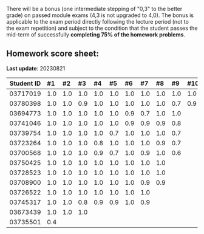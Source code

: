 There will be a bonus (one intermediate stepping of "0,3" to the better grade) on passed module exams (4,3 is not upgraded to 4,0). The bonus is applicable to the exam period directly following the lecture period (not to the exam repetition) and subject to the condition that the student passes the mid-term of successfully **completing 75% of the homework problems**. 


## Homework score sheet:

**Last update**: 20230821

| Student ID | #1   | #2   | #3   | #4   | #5   | #6   | #7   | #8   | #9   | #10  | Sum  |
| ---------- | :--- | :--- | :--- | :--- | :--- | :--- | :--- | :--- | :--- | :--- | :--- |
| 03717019   | 1.0  | 1.0 | 1.0 | 1.0 | 1.0 | 1.0 | 1.0 | 1.0 | 1.0 | 1.0 | 10.0 |
| 03780398   | 1.0  | 1.0 | 0.9 | 1.0 | 1.0 | 1.0 | 1.0 | 1.0 | 0.7 | 0.9 | 9.5 |
| 03694773   | 1.0  | 1.0 | 1.0 | 1.0 | 1.0 | 0.9 | 0.7 | 1.0 | 1.0 |  | 8.6 |
| 03741046   | 1.0  | 1.0 | 1.0 | 1.0 | 1.0 | 0.9 | 0.9 | 0.9 | 0.8 |  | 8.5 |
| 03739754   | 1.0  | 1.0 | 1.0 | 1.0 | 0.7 | 1.0 | 1.0 | 1.0 | 0.7 |  | 8.4 |
| 03723264   | 1.0  | 1.0 | 1.0 | 0.8 | 1.0 | 1.0 | 1.0 | 0.9 | 0.7 |  | 8.4 |
| 03700568   | 1.0  | 1.0 | 1.0 | 0.9 | 0.7 | 1.0 | 0.9 | 1.0 | 0.6 |  | 8.1 |
| 03750425   | 1.0  | 1.0 | 1.0 | 1.0 | 1.0 | 1.0 | 1.0 | 1.0 |  |  | 8.0 |
| 03728523   | 1.0  | 1.0 | 1.0 | 1.0 | 1.0 | 1.0 | 1.0 | 1.0 |  |  | 8.0 |
| 03708900   | 1.0  | 1.0 | 1.0 | 1.0 | 1.0 | 1.0 | 0.9 | 0.9 |  |  | 7.8 |
| 03726522   | 1.0  | 1.0 | 1.0 | 1.0 | 1.0 | 1.0 | 1.0 |  |  |  | 7.0 |
| 03745317   | 1.0  | 1.0 | 0.8 | 0.9 | 0.9 | 1.0 | 0.9 |  |  |  | 6.5 |
| 03673439   | 1.0  | 1.0 | 1.0 |  |  |  |  |  |  |  | 3.0 |
| 03735501   | 0.4  |  |  |  |  |  |  |  |  |  | 0.4 |



